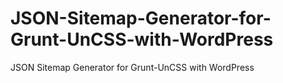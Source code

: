 JSON-Sitemap-Generator-for-Grunt-UnCSS-with-WordPress
=====================================================

JSON Sitemap Generator for Grunt-UnCSS with WordPress
